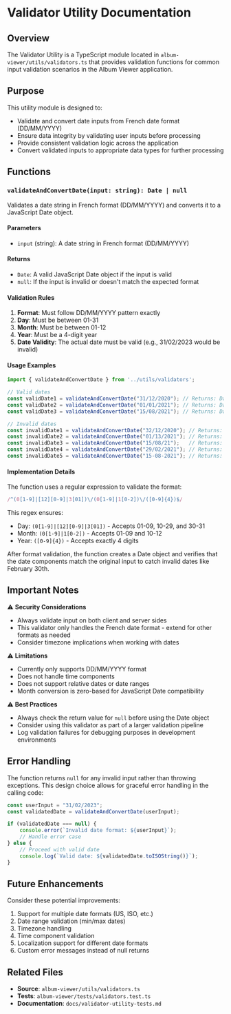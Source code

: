 # Validator Utility Documentation

## Overview

The Validator Utility is a TypeScript module located in `album-viewer/utils/validators.ts` that provides validation functions for common input validation scenarios in the Album Viewer application.

## Purpose

This utility module is designed to:
- Validate and convert date inputs from French date format (DD/MM/YYYY)
- Ensure data integrity by validating user inputs before processing
- Provide consistent validation logic across the application
- Convert validated inputs to appropriate data types for further processing

## Functions

### `validateAndConvertDate(input: string): Date | null`

Validates a date string in French format (DD/MM/YYYY) and converts it to a JavaScript Date object.

#### Parameters
- `input` (string): A date string in French format (DD/MM/YYYY)

#### Returns
- `Date`: A valid JavaScript Date object if the input is valid
- `null`: If the input is invalid or doesn't match the expected format

#### Validation Rules
1. **Format**: Must follow DD/MM/YYYY pattern exactly
2. **Day**: Must be between 01-31
3. **Month**: Must be between 01-12
4. **Year**: Must be a 4-digit year
5. **Date Validity**: The actual date must be valid (e.g., 31/02/2023 would be invalid)

#### Usage Examples

```typescript
import { validateAndConvertDate } from '../utils/validators';

// Valid dates
const validDate1 = validateAndConvertDate("31/12/2020"); // Returns: Date object for Dec 31, 2020
const validDate2 = validateAndConvertDate("01/01/2021"); // Returns: Date object for Jan 1, 2021
const validDate3 = validateAndConvertDate("15/08/2021"); // Returns: Date object for Aug 15, 2021

// Invalid dates
const invalidDate1 = validateAndConvertDate("32/12/2020"); // Returns: null (invalid day)
const invalidDate2 = validateAndConvertDate("01/13/2021"); // Returns: null (invalid month)
const invalidDate3 = validateAndConvertDate("15/08/21");   // Returns: null (invalid year format)
const invalidDate4 = validateAndConvertDate("29/02/2021"); // Returns: null (invalid leap year date)
const invalidDate5 = validateAndConvertDate("15-08-2021"); // Returns: null (wrong separator)
```

#### Implementation Details

The function uses a regular expression to validate the format:
```typescript
/^(0[1-9]|[12][0-9]|3[01])\/(0[1-9]|1[0-2])\/([0-9]{4})$/
```

This regex ensures:
- Day: `(0[1-9]|[12][0-9]|3[01])` - Accepts 01-09, 10-29, and 30-31
- Month: `(0[1-9]|1[0-2])` - Accepts 01-09 and 10-12
- Year: `([0-9]{4})` - Accepts exactly 4 digits

After format validation, the function creates a Date object and verifies that the date components match the original input to catch invalid dates like February 30th.

## Important Notes

⚠️ **Security Considerations**
- Always validate input on both client and server sides
- This validator only handles the French date format - extend for other formats as needed
- Consider timezone implications when working with dates

⚠️ **Limitations**
- Currently only supports DD/MM/YYYY format
- Does not handle time components
- Does not support relative dates or date ranges
- Month conversion is zero-based for JavaScript Date compatibility

⚠️ **Best Practices**
- Always check the return value for `null` before using the Date object
- Consider using this validator as part of a larger validation pipeline
- Log validation failures for debugging purposes in development environments

## Error Handling

The function returns `null` for any invalid input rather than throwing exceptions. This design choice allows for graceful error handling in the calling code:

```typescript
const userInput = "31/02/2023";
const validatedDate = validateAndConvertDate(userInput);

if (validatedDate === null) {
    console.error(`Invalid date format: ${userInput}`);
    // Handle error case
} else {
    // Proceed with valid date
    console.log(`Valid date: ${validatedDate.toISOString()}`);
}
```

## Future Enhancements

Consider these potential improvements:
1. Support for multiple date formats (US, ISO, etc.)
2. Date range validation (min/max dates)
3. Timezone handling
4. Time component validation
5. Localization support for different date formats
6. Custom error messages instead of null returns

## Related Files

- **Source**: `album-viewer/utils/validators.ts`
- **Tests**: `album-viewer/tests/validators.test.ts`
- **Documentation**: `docs/validator-utility-tests.md`
